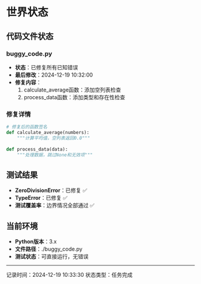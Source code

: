 # 世界状态

## 代码文件状态
### buggy_code.py
- **状态**：已修复所有已知错误
- **最后修改**：2024-12-19 10:32:00
- **修复内容**：
  1. calculate_average函数：添加空列表检查
  2. process_data函数：添加类型和存在性检查

### 修复详情
```python
# 修复后的函数签名
def calculate_average(numbers):
    """计算平均值，空列表返回0.0"""
    
def process_data(data):
    """处理数据，跳过None和无效项"""
```

## 测试结果
- **ZeroDivisionError**：已修复 ✅
- **TypeError**：已修复 ✅
- **测试覆盖率**：边界情况全部通过 ✅

## 当前环境
- **Python版本**：3.x
- **文件路径**：./buggy_code.py
- **测试状态**：可直接运行，无错误

---
记录时间：2024-12-19 10:33:30
状态类型：任务完成